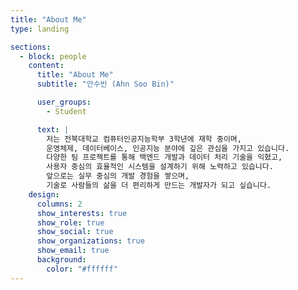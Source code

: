 ```yaml
---
title: "About Me"
type: landing

sections:
  - block: people
    content:
      title: "About Me"
      subtitle: "안수빈 (Ahn Soo Bin)"

      user_groups:
        - Student

      text: |
        저는 전북대학교 컴퓨터인공지능학부 3학년에 재학 중이며,  
        운영체제, 데이터베이스, 인공지능 분야에 깊은 관심을 가지고 있습니다.  
        다양한 팀 프로젝트를 통해 백엔드 개발과 데이터 처리 기술을 익혔고,  
        사용자 중심의 효율적인 시스템을 설계하기 위해 노력하고 있습니다.  
        앞으로는 실무 중심의 개발 경험을 쌓으며,  
        기술로 사람들의 삶을 더 편리하게 만드는 개발자가 되고 싶습니다.
    design:
      columns: 2
      show_interests: true
      show_role: true
      show_social: true
      show_organizations: true
      show_email: true
      background:
        color: "#ffffff"
---
```


